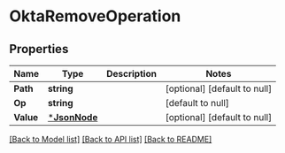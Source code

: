 # OktaRemoveOperation

## Properties
Name | Type | Description | Notes
------------ | ------------- | ------------- | -------------
**Path** | **string** |  | [optional] [default to null]
**Op** | **string** |  | [default to null]
**Value** | [***JsonNode**](JsonNode.md) |  | [optional] [default to null]

[[Back to Model list]](../README.md#documentation-for-models) [[Back to API list]](../README.md#documentation-for-api-endpoints) [[Back to README]](../README.md)

